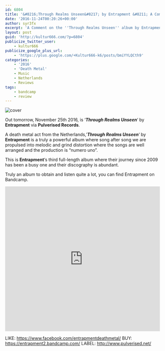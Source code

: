 ```yaml
---
id: 6804
title: '&#8216;Through Realms Unseen&#8217; by Entrapment &#8211; A Comment'
date: '2016-11-24T00:20:26+00:00'
author: syr3fx
excerpt: 'A Comment on the ''Through Realms Unseen'' album by Entrapment (2016).'
layout: post
guid: 'http://kultur666.com/?p=6804'
publicize_twitter_user:
    - kultur666
publicize_google_plus_url:
    - 'https://plus.google.com/+Kultur666-k6/posts/bmiYYLQCth9'
categories:
    - '2016'
    - 'Death Metal'
    - Music
    - Netherlands
    - Reviews
tags:
    - bandcamp
    - review
---
```


![cover](http://localhost:8080/wp-content/uploads/2016/11/cover1.jpg?w=680)

Out tomorrow, November 25th 2016, is ‘***Through Realms Unseen***‘ by **Entrapment** via **Pulverised Records**.

A death metal act from the Netherlands,’***Through Realms Unseen***‘ by **Entrapment** is a truly a powerful album where song after song we are propulsed into melodic and grind distortion where the songs are well arranged and the production is “numero uno”.

This is **Entrapment**‘s third full-length album where their journey since 2009 has been a busy one and their discography is abundant.

Truly an album to obtain and listen quite a lot, you can find Entrapment on Bandcamp.

<iframe style="border: 0; width: 100%; height: 472px;" src="https://bandcamp.com/EmbeddedPlayer/album=4076755919/size=large/bgcol=333333/linkcol=e99708/tracklist=false/transparent=true/" seamless></iframe>

LIKE: <https://www.facebook.com/entrapmentdeathmetal/>
BUY: <https://entrapment2.bandcamp.com/>
LABEL: <http://www.pulverised.net/>